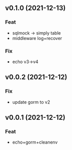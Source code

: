 ## v0.1.0 (2021-12-13)

### Feat

- sqlmock -> simply table
- middleware log+recover

### Fix

- echo v3->v4

## v0.0.2 (2021-12-12)

### Fix

- update gorm to v2

## v0.0.1 (2021-12-12)

### Feat

- echo+gorm+cleanenv
